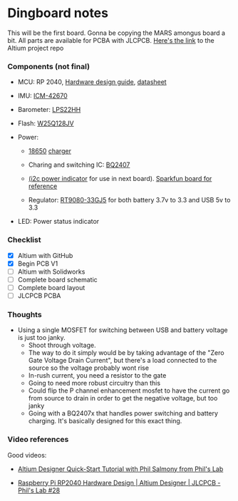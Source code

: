 # Dingboard notes

This will be the first board. Gonna be copying the MARS amongus board a bit. All parts are available for PCBA with JLCPCB.
[Here's the link](https://github.com/zeulewan/dingboard) to the Altium project repo

### Components (not final)

 - MCU: RP 2040, [Hardware design guide](https://datasheets.raspberrypi.com/rp2040/hardware-design-with-rp2040.pdf), [datasheet](https://datasheets.raspberrypi.com/rp2040/rp2040-datasheet.pdf)
 
 - IMU: [ICM-42670](https://datasheet.octopart.com/ICM-42670-P-InvenSense-datasheet-155317655.pdf?src-supplier=Component+Distributors+Inc.)

 - Barometer: [LPS22HH](https://datasheet.ciiva.com/pdfs/VipMasterIC/IC/SGST/SGST-S-A0007383744/SGST-S-A0007383744-1.pdf?src-supplier=IHS+Markit)

 - Flash: [W25Q128JV](https://datasheet.ciiva.com/pdfs/VipMasterIC/IC/WBND/WBND-S-A0008390754/WBND-S-A0008390754-1.pdf?src-supplier=IHS+Markit)

 - Power: 

    - [18650](https://old.reddit.com/r/18650masterrace/comments/qp21o8/buying_18650_batteries_start_here/) [charger](https://www.reddit.com/r/18650masterrace/comments/1gqk8iy/recommendations_for_a_battery_charger/)

    - Charing and switching IC: [BQ2407](https://www.ti.com/lit/ds/symlink/bq24074.pdf)

    - [(i2c power indicator](https://cdn.sparkfun.com/datasheets/Prototyping/bq27441-g1.pdf) for use in next board). [Sparkfun board for reference](https://www.sparkfun.com/products/13777)

    - Regulator: [RT9080-33GJ5](https://www.lcsc.com/datasheet/lcsc_datasheet_2009192305_Richtek-Tech-RT9080-33GJ5_C841192.pdf) for both battery 3.7v to 3.3 and USB 5v to 3.3


 - LED: Power status indicator


### Checklist

- [x] Altium with GitHub
- [x] Begin PCB V1
- [ ] Altium with Solidworks
- [ ] Complete board schematic
- [ ] Complete board layout
- [ ] JLCPCB PCBA

### Thoughts

- Using a single MOSFET for switching between USB and battery voltage is just too janky.
    - Shoot through voltage.
    - The way to do it simply would be by taking advantage of the "Zero Gate Voltage Drain Current", but there's a load connected to the source so the voltage probably wont rise
    - In-rush current, you need a resistor to the gate
    - Going to need more robust circuitry than this
    - Could flip the P channel enhancement mosfet to have the current go from source to drain in order to get the negative voltage, but too janky
    - Going with a BQ2407x that handles power switching and battery charging. It's basically designed for this exact thing.

### Video references
Good videos:

- [Altium Designer Quick-Start Tutorial with Phil Salmony from Phil's Lab](https://www.youtube.com/watch?v=YTGzncKU5RY)

- [Raspberry Pi RP2040 Hardware Design | Altium Designer | JLCPCB - Phil's Lab #28](https://www.youtube.com/watch?v=X00Cm5LMNQk)